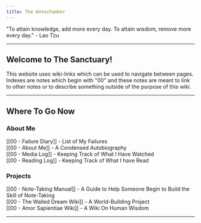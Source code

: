 ```yaml
---
title: The Antechamber
---
```

"To attain knowledge, add more every day. To attain wisdom, remove more every day." - Lao Tzu

---

## **Welcome to The Sanctuary**!

This website uses wiki-links which can be used to navigate between pages. Indexes are notes which begin with "00" and these notes are meant to link to other notes or to describe something outside of the purpose of this wiki. 

---

## Where To Go Now

### About Me

[[00 - Failure Diary]] - List of My Failures<br>[[00 - About Me]] - A Condensed Autobiography<br>[[00 - Media Log]] - Keeping Track of What I Have Watched <br>[[00 - Reading Log]] - Keeping Track of What I have Read 
### Projects

[[00 - Note-Taking Manual]] - A Guide to Help Someone Begin to Build the Skill of Note-Taking <br>[[00 - The Walled Dream Wiki]] - A World-Building Project <br>[[00 - Amor Sapientiae Wiki]] - A Wiki On Human Wisdom <br>

---
